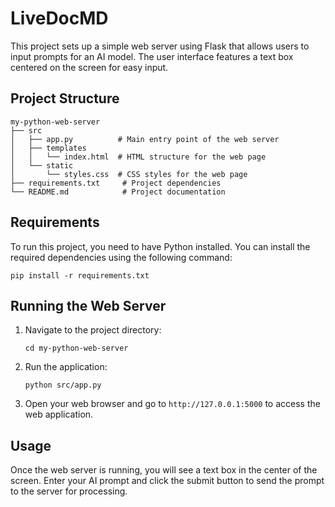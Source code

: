 # LiveDocMD

This project sets up a simple web server using Flask that allows users to input prompts for an AI model. The user interface features a text box centered on the screen for easy input.

## Project Structure

```
my-python-web-server
├── src
│   ├── app.py          # Main entry point of the web server
│   ├── templates
│   │   └── index.html  # HTML structure for the web page
│   └── static
│       └── styles.css  # CSS styles for the web page
├── requirements.txt     # Project dependencies
└── README.md            # Project documentation
```

## Requirements

To run this project, you need to have Python installed. You can install the required dependencies using the following command:

```
pip install -r requirements.txt
```

## Running the Web Server

1. Navigate to the project directory:
   ```
   cd my-python-web-server
   ```

2. Run the application:
   ```
   python src/app.py
   ```

3. Open your web browser and go to `http://127.0.0.1:5000` to access the web application.

## Usage

Once the web server is running, you will see a text box in the center of the screen. Enter your AI prompt and click the submit button to send the prompt to the server for processing.